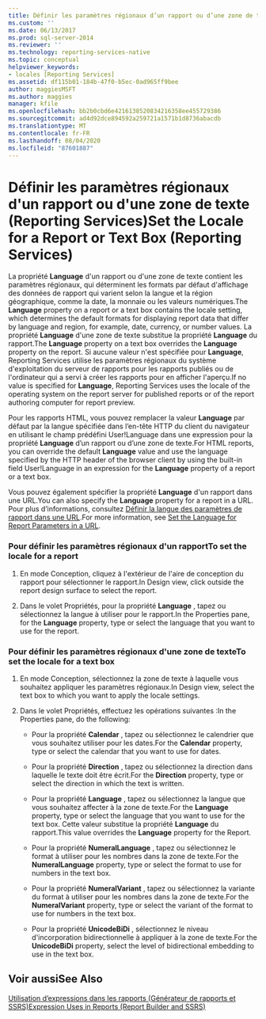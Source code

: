```yaml
---
title: Définir les paramètres régionaux d’un rapport ou d’une zone de texte (Reporting Services) | Microsoft Docs
ms.custom: ''
ms.date: 06/13/2017
ms.prod: sql-server-2014
ms.reviewer: ''
ms.technology: reporting-services-native
ms.topic: conceptual
helpviewer_keywords:
- locales [Reporting Services]
ms.assetid: df115b01-184b-47f0-b5ec-0ad965ff9bee
author: maggiesMSFT
ms.author: maggies
manager: kfile
ms.openlocfilehash: bb2b0cbd6e4216138520834216358ee455729386
ms.sourcegitcommit: ad4d92dce894592a259721a1571b1d8736abacdb
ms.translationtype: MT
ms.contentlocale: fr-FR
ms.lasthandoff: 08/04/2020
ms.locfileid: "87601887"
---
```

# <a name="set-the-locale-for-a-report-or-text-box-reporting-services"></a><span data-ttu-id="b2fb4-102">Définir les paramètres régionaux d'un rapport ou d'une zone de texte (Reporting Services)</span><span class="sxs-lookup"><span data-stu-id="b2fb4-102">Set the Locale for a Report or Text Box (Reporting Services)</span></span>
  <span data-ttu-id="b2fb4-103">La propriété **Language** d'un rapport ou d'une zone de texte contient les paramètres régionaux, qui déterminent les formats par défaut d'affichage des données de rapport qui varient selon la langue et la région géographique, comme la date, la monnaie ou les valeurs numériques.</span><span class="sxs-lookup"><span data-stu-id="b2fb4-103">The **Language** property on a report or a text box contains the locale setting, which determines the default formats for displaying report data that differ by language and region, for example, date, currency, or number values.</span></span> <span data-ttu-id="b2fb4-104">La propriété **Language** d'une zone de texte substitue la propriété **Language** du rapport.</span><span class="sxs-lookup"><span data-stu-id="b2fb4-104">The **Language** property on a text box overrides the **Language** property on the report.</span></span> <span data-ttu-id="b2fb4-105">Si aucune valeur n'est spécifiée pour **Language**, Reporting Services utilise les paramètres régionaux du système d'exploitation du serveur de rapports pour les rapports publiés ou de l'ordinateur qui a servi à créer les rapports pour en afficher l'aperçu.</span><span class="sxs-lookup"><span data-stu-id="b2fb4-105">If no value is specified for **Language**, Reporting Services uses the locale of the operating system on the report server for published reports or of the report authoring computer for report preview.</span></span>  
  
 <span data-ttu-id="b2fb4-106">Pour les rapports HTML, vous pouvez remplacer la valeur **Language** par défaut par la langue spécifiée dans l’en-tête HTTP du client du navigateur en utilisant le champ prédéfini User!Language dans une expression pour la propriété **Language** d’un rapport ou d’une zone de texte.</span><span class="sxs-lookup"><span data-stu-id="b2fb4-106">For HTML reports, you can override the default **Language** value and use the language specified by the HTTP header of the browser client by using the built-in field User!Language in an expression for the **Language** property of a report or a text box.</span></span>  
  
 <span data-ttu-id="b2fb4-107">Vous pouvez également spécifier la propriété **Language** d'un rapport dans une URL.</span><span class="sxs-lookup"><span data-stu-id="b2fb4-107">You can also specify the **Language** property for a report in a URL.</span></span> <span data-ttu-id="b2fb4-108">Pour plus d’informations, consultez [Définir la langue des paramètres de rapport dans une URL](../set-the-language-for-report-parameters-in-a-url.md).</span><span class="sxs-lookup"><span data-stu-id="b2fb4-108">For more information, see [Set the Language for Report Parameters in a URL](../set-the-language-for-report-parameters-in-a-url.md).</span></span>  
  
### <a name="to-set-the-locale-for-a-report"></a><span data-ttu-id="b2fb4-109">Pour définir les paramètres régionaux d'un rapport</span><span class="sxs-lookup"><span data-stu-id="b2fb4-109">To set the locale for a report</span></span>  
  
1.  <span data-ttu-id="b2fb4-110">En mode Conception, cliquez à l'extérieur de l'aire de conception du rapport pour sélectionner le rapport.</span><span class="sxs-lookup"><span data-stu-id="b2fb4-110">In Design view, click outside the report design surface to select the report.</span></span>  
  
2.  <span data-ttu-id="b2fb4-111">Dans le volet Propriétés, pour la propriété **Language** , tapez ou sélectionnez la langue à utiliser pour le rapport.</span><span class="sxs-lookup"><span data-stu-id="b2fb4-111">In the Properties pane, for the **Language** property, type or select the language that you want to use for the report.</span></span>  
  
### <a name="to-set-the-locale-for-a-text-box"></a><span data-ttu-id="b2fb4-112">Pour définir les paramètres régionaux d'une zone de texte</span><span class="sxs-lookup"><span data-stu-id="b2fb4-112">To set the locale for a text box</span></span>  
  
1.  <span data-ttu-id="b2fb4-113">En mode Conception, sélectionnez la zone de texte à laquelle vous souhaitez appliquer les paramètres régionaux.</span><span class="sxs-lookup"><span data-stu-id="b2fb4-113">In Design view, select the text box to which you want to apply the locale settings.</span></span>  
  
2.  <span data-ttu-id="b2fb4-114">Dans le volet Propriétés, effectuez les opérations suivantes :</span><span class="sxs-lookup"><span data-stu-id="b2fb4-114">In the Properties pane, do the following:</span></span>  
  
    -   <span data-ttu-id="b2fb4-115">Pour la propriété **Calendar** , tapez ou sélectionnez le calendrier que vous souhaitez utiliser pour les dates.</span><span class="sxs-lookup"><span data-stu-id="b2fb4-115">For the **Calendar** property, type or select the calendar that you want to use for dates.</span></span>  
  
    -   <span data-ttu-id="b2fb4-116">Pour la propriété **Direction** , tapez ou sélectionnez la direction dans laquelle le texte doit être écrit.</span><span class="sxs-lookup"><span data-stu-id="b2fb4-116">For the **Direction** property, type or select the direction in which the text is written.</span></span>  
  
    -   <span data-ttu-id="b2fb4-117">Pour la propriété **Language** , tapez ou sélectionnez la langue que vous souhaitez affecter à la zone de texte.</span><span class="sxs-lookup"><span data-stu-id="b2fb4-117">For the **Language** property, type or select the language that you want to use for the text box.</span></span> <span data-ttu-id="b2fb4-118">Cette valeur substitue la propriété **Language** du rapport.</span><span class="sxs-lookup"><span data-stu-id="b2fb4-118">This value overrides the **Language** property for the Report.</span></span>  
  
    -   <span data-ttu-id="b2fb4-119">Pour la propriété **NumeralLanguage** , tapez ou sélectionnez le format à utiliser pour les nombres dans la zone de texte.</span><span class="sxs-lookup"><span data-stu-id="b2fb4-119">For the **NumeralLanguage** property, type or select the format to use for numbers in the text box.</span></span>  
  
    -   <span data-ttu-id="b2fb4-120">Pour la propriété **NumeralVariant** , tapez ou sélectionnez la variante du format à utiliser pour les nombres dans la zone de texte.</span><span class="sxs-lookup"><span data-stu-id="b2fb4-120">For the **NumeralVariant** property, type or select the variant of the format to use for numbers in the text box.</span></span>  
  
    -   <span data-ttu-id="b2fb4-121">Pour la propriété **UnicodeBiDi** , sélectionnez le niveau d'incorporation bidirectionnelle à appliquer à la zone de texte.</span><span class="sxs-lookup"><span data-stu-id="b2fb4-121">For the **UnicodeBiDi** property, select the level of bidirectional embedding to use in the text box.</span></span>  
  
## <a name="see-also"></a><span data-ttu-id="b2fb4-122">Voir aussi</span><span class="sxs-lookup"><span data-stu-id="b2fb4-122">See Also</span></span>  
 [<span data-ttu-id="b2fb4-123">Utilisation d’expressions dans les rapports &#40;Générateur de rapports et SSRS&#41;</span><span class="sxs-lookup"><span data-stu-id="b2fb4-123">Expression Uses in Reports &#40;Report Builder and SSRS&#41;</span></span>](expression-uses-in-reports-report-builder-and-ssrs.md)  
  
  
